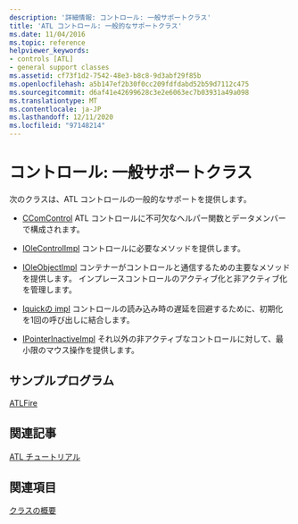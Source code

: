 ```yaml
---
description: '詳細情報: コントロール: 一般サポートクラス'
title: 'ATL コントロール: 一般的なサポートクラス'
ms.date: 11/04/2016
ms.topic: reference
helpviewer_keywords:
- controls [ATL]
- general support classes
ms.assetid: cf73f1d2-7542-48e3-b8c8-9d3abf29f85b
ms.openlocfilehash: a5b147ef2b30f0cc209fdfdabd52b59d7112c475
ms.sourcegitcommit: d6af41e42699628c3e2e6063ec7b03931a49a098
ms.translationtype: MT
ms.contentlocale: ja-JP
ms.lasthandoff: 12/11/2020
ms.locfileid: "97148214"
---
```

# <a name="controls-general-support-classes"></a>コントロール: 一般サポートクラス

次のクラスは、ATL コントロールの一般的なサポートを提供します。

- [CComControl](../atl/reference/ccomcontrol-class.md) ATL コントロールに不可欠なヘルパー関数とデータメンバーで構成されます。

- [IOleControlImpl](../atl/reference/iolecontrolimpl-class.md) コントロールに必要なメソッドを提供します。

- [IOleObjectImpl](../atl/reference/ioleobjectimpl-class.md) コンテナーがコントロールと通信するための主要なメソッドを提供します。 インプレースコントロールのアクティブ化と非アクティブ化を管理します。

- [Iquickの impl](../atl/reference/iquickactivateimpl-class.md) コントロールの読み込み時の遅延を回避するために、初期化を1回の呼び出しに結合します。

- [IPointerInactiveImpl](../atl/reference/ipointerinactiveimpl-class.md) それ以外の非アクティブなコントロールに対して、最小限のマウス操作を提供します。

## <a name="sample-program"></a>サンプルプログラム

[ATLFire](../overview/visual-cpp-samples.md)

## <a name="related-articles"></a>関連記事

[ATL チュートリアル](../atl/active-template-library-atl-tutorial.md)

## <a name="see-also"></a>関連項目

[クラスの概要](../atl/atl-class-overview.md)
